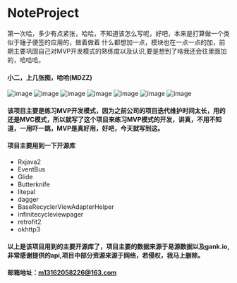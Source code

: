 # NoteProject
第一次哈，多少有点紧张，哈哈，不知道该怎么写呢，好吧，本来是打算做一个类似于锤子便签的应用的，做着做着
什么都想加一点，模块也在一点一点的加，前期主要巩固自己对MVP开发模式的熟练度以及认识,要是想到了啥我还会往里面加的，哈哈哈。
#### 小二，上几张图，哈哈(MDZZ)
![image](D:\CodeImage\Screenshot_20170714-105807.png)
![image](D:\CodeImage\Screenshot_20170714-105841.png)
![image](D:\CodeImage\Screenshot_20170714-110003.png)
![image](D:\CodeImage\Screenshot_20170714-110531.png)
![image](D:\CodeImage\Screenshot_20170714-112020.png)
![image](D:\CodeImage\Screenshot_20170714-112038.png)
![image](D:\CodeImage\Screenshot_20170714-112113.png)
#### 该项目主要是练习MVP开发模式，因为之前公司的项目迭代维护时间太长，用的还是MVC模式，所以就写了这个项目来练习MVP模式的开发，讲真，不用不知道，一用吓一跳，MVP是真好用，好吧，今天就写到这。
#### 项目主要用到一下开源库
 * Rxjava2
 * EventBus
 * Glide
 * Butterknife
 * litepal
 * dagger
 * BaseRecyclerViewAdapterHelper
 * infinitecycleviewpager
 * retrofit2
 * okhttp3
 #### 以上是该项目用到的主要开源库了，项目主要的数据来源于易源数据以及gank.io,非常感谢提供的api,项目中部分资源来源于网络，若侵权，我马上删除。
 #### 邮箱地址：m13162058226@163.com